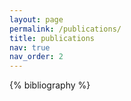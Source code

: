 ```yaml
---
layout: page
permalink: /publications/
title: publications 
nav: true
nav_order: 2
---
```


<!-- _pages/publications.md -->
<div class="publications">

{% bibliography %}

</div>
